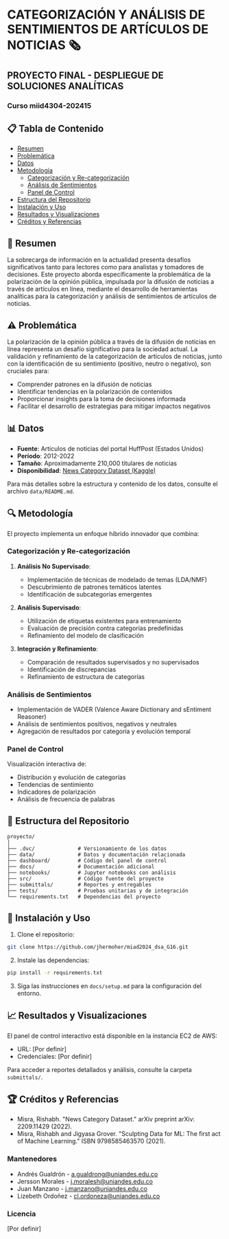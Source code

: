 # CATEGORIZACIÓN Y ANÁLISIS DE SENTIMIENTOS DE ARTÍCULOS DE NOTICIAS 🗞️
## PROYECTO FINAL - DESPLIEGUE DE SOLUCIONES ANALÍTICAS
### Curso miid4304-202415

## 📋 Tabla de Contenido
- [Resumen](#resumen)
- [Problemática](#problemática)
- [Datos](#datos)
- [Metodología](#metodología)
  - [Categorización y Re-categorización](#categorización-y-re-categorización)
  - [Análisis de Sentimientos](#análisis-de-sentimientos)
  - [Panel de Control](#panel-de-control)
- [Estructura del Repositorio](#estructura-del-repositorio)
- [Instalación y Uso](#instalación-y-uso)
- [Resultados y Visualizaciones](#resultados-y-visualizaciones)
- [Créditos y Referencias](#créditos-y-referencias)

## 📝 Resumen
La sobrecarga de información en la actualidad presenta desafíos significativos tanto para lectores como para analistas y tomadores de decisiones. Este proyecto aborda específicamente la problemática de la polarización de la opinión pública, impulsada por la difusión de noticias a través de artículos en línea, mediante el desarrollo de herramientas analíticas para la categorización y análisis de sentimientos de artículos de noticias.

## ⚠️ Problemática
La polarización de la opinión pública a través de la difusión de noticias en línea representa un desafío significativo para la sociedad actual. La validación y refinamiento de la categorización de artículos de noticias, junto con la identificación de su sentimiento (positivo, neutro o negativo), son cruciales para:
- Comprender patrones en la difusión de noticias
- Identificar tendencias en la polarización de contenidos
- Proporcionar insights para la toma de decisiones informada
- Facilitar el desarrollo de estrategias para mitigar impactos negativos

## 📊 Datos
- **Fuente**: Artículos de noticias del portal HuffPost (Estados Unidos)
- **Período**: 2012-2022
- **Tamaño**: Aproximadamente 210,000 titulares de noticias
- **Disponibilidad**: [News Category Dataset (Kaggle)](https://www.kaggle.com/datasets/rmisra/news-category-dataset)

Para más detalles sobre la estructura y contenido de los datos, consulte el archivo `data/README.md`.

## 🔍 Metodología
El proyecto implementa un enfoque híbrido innovador que combina:

### Categorización y Re-categorización
1. **Análisis No Supervisado**:
   - Implementación de técnicas de modelado de temas (LDA/NMF)
   - Descubrimiento de patrones temáticos latentes
   - Identificación de subcategorías emergentes

2. **Análisis Supervisado**:
   - Utilización de etiquetas existentes para entrenamiento
   - Evaluación de precisión contra categorías predefinidas
   - Refinamiento del modelo de clasificación

3. **Integración y Refinamiento**:
   - Comparación de resultados supervisados y no supervisados
   - Identificación de discrepancias
   - Refinamiento de estructura de categorías

### Análisis de Sentimientos
- Implementación de VADER (Valence Aware Dictionary and sEntiment Reasoner)
- Análisis de sentimientos positivos, negativos y neutrales
- Agregación de resultados por categoría y evolución temporal

### Panel de Control
Visualización interactiva de:
- Distribución y evolución de categorías
- Tendencias de sentimiento
- Indicadores de polarización
- Análisis de frecuencia de palabras

## 📁 Estructura del Repositorio
```
proyecto/
│
├── .dvc/              # Versionamiento de los datos
├── data/              # Datos y documentación relacionada
├── dashboard/         # Código del panel de control
├── docs/              # Documentación adicional
├── notebooks/         # Jupyter notebooks con análisis
├── src/               # Código fuente del proyecto
├── submittals/        # Reportes y entregables
├── tests/             # Pruebas unitarias y de integración
└── requirements.txt   # Dependencias del proyecto
```

## 🚀 Instalación y Uso
1. Clone el repositorio:
```bash
git clone https://github.com/jhermoher/miad2024_dsa_G16.git
```

2. Instale las dependencias:
```bash
pip install -r requirements.txt
```

3. Siga las instrucciones en `docs/setup.md` para la configuración del entorno.

## 📈 Resultados y Visualizaciones
El panel de control interactivo está disponible en la instancia EC2 de AWS:
- URL: [Por definir]
- Credenciales: [Por definir]

Para acceder a reportes detallados y análisis, consulte la carpeta `submittals/`.

## 🏆 Créditos y Referencias
- Misra, Rishabh. "News Category Dataset." arXiv preprint arXiv: 2209.11429 (2022).
- Misra, Rishabh and Jigyasa Grover. "Sculpting Data for ML: The first act of Machine Learning." ISBN 9798585463570 (2021).

### Mantenedores
- Andrés Gualdrón - a.gualdrong@uniandes.edu.co
- Jersson Morales - j.moralesh@uniandes.edu.co
- Juan Manzano - j.manzano@uniandes.edu.co
- Lizebeth Ordoñez - cl.ordoneza@uniandes.edu.co

### Licencia
[Por definir]
